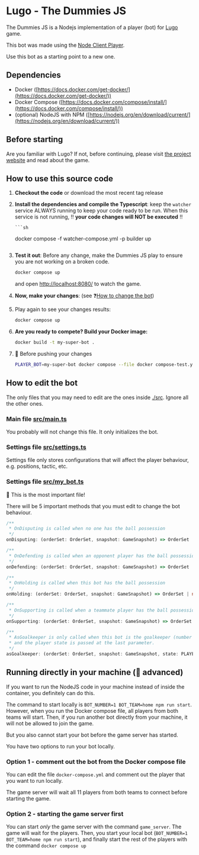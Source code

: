 # Lugo - The Dummies JS

The Dummies JS is a Nodejs implementation of a player (bot) for [Lugo](https://lugobots.dev) game.

This bot was made using the [Node Client Player](https://github.com/lugobots/lugo4node).

Use this bot as a starting point to a new one.

## Dependencies

-   Docker ([https://docs.docker.com/get-docker/](https://docs.docker.com/get-docker/))
-   Docker Compose ([https://docs.docker.com/compose/install/](https://docs.docker.com/compose/install/))
-   (optional) NodeJS with NPM ([https://nodejs.org/en/download/current/](https://nodejs.org/en/download/current/))

## Before starting

Are you familiar with Lugo?
If not, before continuing, please visit [the project website](https://lugobots.dev) and read about the game.

## How to use this source code

1.  **Checkout the code** or download the most recent tag release
2.  **Install the dependencies and compile the Typescript**: keep the `watcher` service ALWAYS running to keep your code ready to be run.
    When this service is not running, :bangbang: **your code changes will NOT be executed** :bangbang:

        ```sh

    docker compose -f watcher-compose.yml -p builder up

    ```

    ```

3.  **Test it out**: Before any change, make the Dummies JS play to ensure you are not working on a broken code.

    ```sh
    docker compose up
    ```

    and open [http://localhost:8080/](http://localhost:8080/) to watch the game.

4.  **Now, make your changes**: (see :question:[How to change the bot](#how-to-edit-the-bot))
5.  Play again to see your changes results:

    ```sh
    docker compose up
    ```

6.  **Are you ready to compete? Build your Docker image:**
    ```sh
    docker build -t my-super-bot .
    ```
7.  :checkered_flag: Before pushing your changes

    ```sh
    PLAYER_BOT=my-super-bot docker compose --file docker compose-test.yml -p tester up
    ```

## How to edit the bot

The only files that you may need to edit are the ones inside [./src](./src). Ignore all the other ones.

### Main file [src/main.ts](src/main.ts)

You probably will not change this file. It only initializes the bot.

### Settings file [src/settings.ts](./src/settings.ts)

Settings file only stores configurations that will affect the player behaviour, e.g. positions, tactic, etc.

### Settings file [src/my_bot.ts](./src/my_bot.ts)

:eyes: This is the most important file!

There will be 5 important methods that you must edit to change the bot behaviour.

```typescript
/**
 * OnDisputing is called when no one has the ball possession
 */
onDisputing: (orderSet: OrderSet, snapshot: GameSnapshot) => OrderSet | null;

/**
 * OnDefending is called when an opponent player has the ball possession
 */
onDefending: (orderSet: OrderSet, snapshot: GameSnapshot) => OrderSet | null;

/**
 * OnHolding is called when this bot has the ball possession
 */
onHolding: (orderSet: OrderSet, snapshot: GameSnapshot) => OrderSet | null;

/**
 * OnSupporting is called when a teammate player has the ball possession
 */
onSupporting: (orderSet: OrderSet, snapshot: GameSnapshot) => OrderSet | null;

/**
 * AsGoalkeeper is only called when this bot is the goalkeeper (number 1). This method is called on every turn,
 * and the player state is passed at the last parameter.
 */
asGoalkeeper: (orderSet: OrderSet, snapshot: GameSnapshot, state: PLAYER_STATE) => OrderSet | null;
```

## Running directly in your machine (:ninja: advanced)

If you want to run the NodeJS code in your machine instead of inside the container, you definitely can do this.

The command to start locally is `BOT_NUMBER=1 BOT_TEAM=home npm run start`. However, when you run the Docker compose
file, all players from both teams will start. Then, if you run another bot directly from your machine, it will not
be allowed to join the game.

But you also cannot start your bot before the game server has started.

You have two options to run your bot locally.

### Option 1 - comment out the bot from the Docker compose file

You can edit the file `docker-compose.yml` and comment out the player that you want to run locally.

The game server will wait all 11 players from both teams to connect before starting the game.

### Option 2 - starting the game server first

You can start _only_ the game server with the command `game_server`. The game will wait for the players. Then, you
start your local bot (`BOT_NUMBER=1 BOT_TEAM=home npm run start`), and finally start the rest of the players with the
command `docker compose up`
